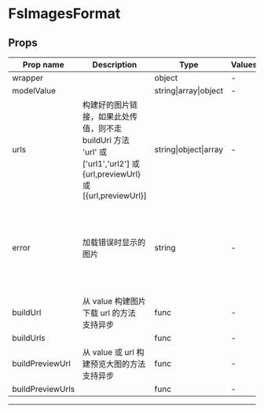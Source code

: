 # FsImagesFormat

## Props

| Prop name        | Description                                                                                                                 | Type                  | Values | Default                                                                                                                                                                                                                                                                                                                                    |
| ---------------- | --------------------------------------------------------------------------------------------------------------------------- | --------------------- | ------ | ------------------------------------------------------------------------------------------------------------------------------------------------------------------------------------------------------------------------------------------------------------------------------------------------------------------------------------------ |
| wrapper          |                                                                                                                             | object                | -      | null                                                                                                                                                                                                                                                                                                                                       |
| modelValue       |                                                                                                                             | string\|array\|object | -      |                                                                                                                                                                                                                                                                                                                                            |
| urls             | 构建好的图片链接，如果此处传值，则不走 buildUrl 方法<br/>'url' 或 ['url1','url2'] 或 {url,previewUrl} 或 [{url,previewUrl}] | string\|object\|array | -      |                                                                                                                                                                                                                                                                                                                                            |
| error            | 加载错误时显示的图片                                                                                                        | string                | -      | 'data:image/svg+xml,%3Csvg xmlns="http%3A%2F%2Fwww.w3.org%2F2000%2Fsvg" width="24" height="24" viewBox="0 0 24 24"%3E%3Cpath fill="%23888" d="M5 21q-.825 0-1.413-.588T3 19v-6.6l3 3l4-4l4 4l4-4l3 3V19q0 .825-.588 1.413T19 21H5ZM5 3h14q.825 0 1.413.588T21 5v6.575l-3-3l-4 4l-4-4l-4 4l-3-3V5q0-.825.588-1.413T5 3Z"%2F%3E%3C%2Fsvg%3E' |
| buildUrl         | 从 value 构建图片下载 url 的方法<br/>支持异步                                                                               | func                  | -      | function (value: any) {<br/> return value;<br/>}                                                                                                                                                                                                                                                                                           |
| buildUrls        |                                                                                                                             | func                  | -      | null                                                                                                                                                                                                                                                                                                                                       |
| buildPreviewUrl  | 从 value 或 url 构建预览大图的方法<br/>支持异步                                                                             | func                  | -      | function ({ url, value, index }: any) {<br/> return url;<br/>}                                                                                                                                                                                                                                                                             |
| buildPreviewUrls |                                                                                                                             | func                  | -      | null                                                                                                                                                                                                                                                                                                                                       |

---
